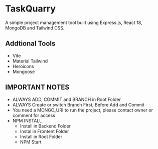 # TaskQuarry

A simple project management tool built using Express.js, React 18, MongoDB and Tailwind CSS.

## Addtional Tools

- Vite
- Material Tailwind
- Heroicons
- Mongoose

## IMPORTANT NOTES

- ALWAYS ADD, COMMIT and BRANCH in Root Folder
- ALWAYS Create or switch Branch First, Before Add and Commit
- You need a MONGO_URI to run the project, please contact owner or comment for access
- NPM INSTALL
    - Install in Backend Folder
    - Instal in Frontent Folder
    - Install in Root Folder
    - NPM Start




